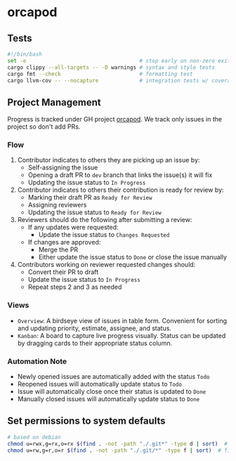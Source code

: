 # orcapod

## Tests

```bash
#!/bin/bash
set -e                                    # stop early on non-zero exit
cargo clippy --all-targets -- -D warnings # syntax and style tests
cargo fmt --check                         # formatting test
cargo llvm-cov -- --nocapture             # integration tests w/ coverage report
```

## Project Management

Progress is tracked under GH project [orcapod](https://github.com/orgs/walkerlab/projects/2).
We track only issues in the project so don't add PRs.

### Flow

1. Contributor indicates to others they are picking up an issue by:
   - Self-assigning the issue
   - Opening a draft PR to `dev` branch that links the issue(s) it will fix
   - Updating the issue status to `In Progress`
2. Contributor indicates to others their contribution is ready for review by:
   - Marking their draft PR as `Ready for Review`
   - Assigning reviewers
   - Updating the issue status to `Ready for Review`
3. Reviewers should do the following after submitting a review:
   - If any updates were requested:
     - Update the issue status to `Changes Requested`
   - If changes are approved:
     - Merge the PR
     - Either update the issue status to `Done` or close the issue manually
4. Contributors working on reviewer requested changes should:
   - Convert their PR to draft
   - Update the issue status to `In Progress`
   - Repeat steps 2 and 3 as needed

### Views

- `Overview`: A birdseye view of issues in table form. Convenient for sorting and updating priority, estimate, assignee, and status.
- `Kanban`: A board to capture live progress visually. Status can be updated by dragging cards to their appropriate status column.

### Automation Note

- Newly opened issues are automatically added with the status `Todo`
- Reopened issues will automatically update status to `Todo`
- Issue will automatically close once their status is updated to `Done`
- Manually closed issues will automatically update status to `Done`

## Set permissions to system defaults

```bash
# based on debian
chmod u=rwx,g=rx,o=rx $(find . -not -path "./.git*" -type d | sort)  # directories
chmod u=rw,g=r,o=r $(find . -not -path "./.git/*" -type f | sort)  # files
```